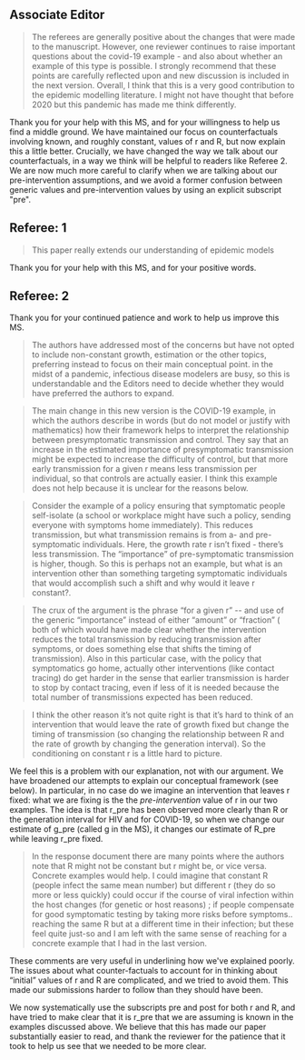 
## Associate Editor

> The referees are generally positive about the changes that were
> made to the manuscript. However, one reviewer continues to raise
> important questions about the covid-19 example - and also about
> whether an example of this type is possible. I strongly recommend
> that these points are carefully reflected upon and new discussion is
> included in the next version. Overall, I think that this is a very
> good contribution to the epidemic modelling literature. I might not
> have thought that before 2020 but this pandemic has made me think
> differently.

Thank you for your help with this MS, and for your willingness to help us find a middle ground. We have maintained our focus on counterfactuals involving known, and roughly constant, values of r and R, but now explain this a little better. Crucially, we have changed the way we talk about our counterfactuals, in a way we think will be helpful to readers like Referee 2. We are now much more careful to clarify when we are talking about our pre-intervention assumptions, and we avoid a former confusion between generic values and pre-intervention values by using an explicit subscript "pre".

## Referee: 1

> This paper really extends our understanding of epidemic models

Thank you for your help with this MS, and for your positive words.

## Referee: 2

Thank you for your continued patience and work to help us improve this MS.

> The authors have addressed most of the concerns but have not opted
> to include non-constant growth, estimation or the other topics,
> preferring instead to focus on their main conceptual point. in the
> midst of a pandemic, infectious disease modelers are busy, so this
> is understandable and the Editors need to decide whether they would
> have preferred the authors to expand.

> The main change in this new version is the COVID-19 example, in
> which the authors describe in words (but do not model or justify with
> mathematics) how their framework helps to interpret the relationship
> between presymptomatic transmission and control. They say that an
> increase in the estimated importance of presymptomatic transmission
> might be expected to increase the difficulty of control, but that
> more early transmission for a given r means less transmission per
> individual, so that controls are actually easier. I think this example
> does not help because it is unclear for the reasons below.

> Consider the example of a policy ensuring that symptomatic people
> self-isolate (a school or workplace might have such a policy, sending
> everyone with symptoms home immediately). This reduces transmission,
> but what transmission remains is from  a- and pre-symptomatic
> individuals. Here, the growth rate r isn’t fixed - there’s less
> transmission. The “importance” of pre-symptomatic transmission
> is higher, though. So this is perhaps not an example, but what is an
> intervention other than something targeting symptomatic individuals
> that would accomplish such a shift and why would it leave r constant?.

> The crux of the argument is the phrase “for a given r” -- and
> use of the generic “importance” instead of either “amount”
> or “fraction” ( both of which would have made clear whether the
> intervention reduces the total transmission by reducing transmission
> after symptoms, or does something else that shifts the timing of
> transmission). Also in this particular case, with the policy that
> symptomatics go home, actually other interventions (like contact
> tracing) do get harder in the sense that earlier transmission is harder
> to stop by contact tracing, even if less of it is needed because the
> total number of transmissions expected has been reduced.

> I think the other reason it’s not quite right is that it’s hard to
> think of an intervention that would leave the rate of growth fixed but
> change the timing of transmission (so changing the relationship between
> R and the rate of growth by changing the generation interval). So
> the conditioning on constant r is a little hard to picture.

We feel this is a problem with our explanation, not with our argument. We have broadened our attempts to explain our conceptual framework (see below).
In particular, in no case do we imagine an intervention that leaves r fixed: what we are fixing is the the _pre-intervention_ value of r in our two examples. The idea is that r_pre has been observed more clearly than R or the generation interval for HIV and for COVID-19, so when we change our estimate of g_pre (called g in the MS), it changes our estimate of R_pre while leaving r_pre fixed.

> In the response document there are many points where the authors note
> that R might not be constant but r might be, or vice versa. Concrete
> examples would help. I could imagine that constant R (people infect
> the same mean number) but different r (they do so more or less
> quickly) could occur if the course of viral infection within the host
> changes (for genetic or host reasons) ; if people compensate for good
> symptomatic testing by taking more risks before symptoms.. reaching
> the same R but at a different time in their infection; but these feel
> quite just-so and I am left with the same sense of reaching for a
> concrete example that I had in the last version.

These comments are very useful in underlining how we've explained poorly. The issues about what counter-factuals to account for in thinking about “initial” values of r and R are complicated, and we tried to avoid them. This made our submissions harder to follow than they should have been.

We now systematically use the subscripts pre and post for both r and R, and have tried to make clear that it is r_pre that we are assuming is known in the examples discussed above.
We believe that this has made our paper substantially easier to read, and thank the reviewer for the patience that it took to help us see that we needed to be more clear.
